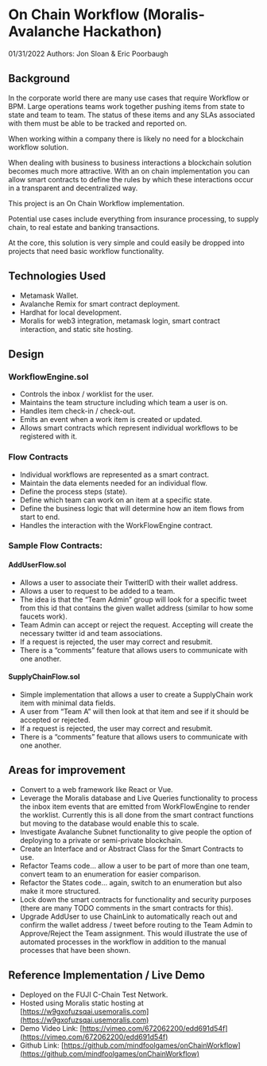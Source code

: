 # On Chain Workflow (Moralis-Avalanche Hackathon)

01/31/2022
Authors: Jon Sloan & Eric Poorbaugh

## Background

In the corporate world there are many use cases that require Workflow or BPM. Large operations teams work together pushing items from state to state and team to team. The status of these items and any SLAs associated with them must be able to be tracked and reported on.

When working within a company there is likely no need for a blockchain workflow solution.

When dealing with business to business interactions a blockchain solution becomes much more attractive. With an on chain implementation you can allow smart contracts to define the rules by which these interactions occur in a transparent and decentralized way.

This project is an On Chain Workflow implementation.

Potential use cases include everything from insurance processing, to supply chain, to real estate and banking transactions.

At the core, this solution is very simple and could easily be dropped into projects that need basic workflow functionality.

## Technologies Used

 - Metamask Wallet.
 - Avalanche Remix for smart contract deployment.   
-   Hardhat for local development.
-   Moralis for web3 integration, metamask login, smart contract interaction, and static site hosting.
    

## Design

### WorkflowEngine.sol
-   Controls the inbox / worklist for the user.
-   Maintains the team structure including which team a user is on.
-   Handles item check-in / check-out.
-   Emits an event when a work item is created or updated.
-   Allows smart contracts which represent individual workflows to be registered with it.
    

### Flow Contracts

-   Individual workflows are represented as a smart contract.
-   Maintain the data elements needed for an individual flow.
-   Define the process steps (state).
-   Define which team can work on an item at a specific state.
-   Define the business logic that will determine how an item flows from start to end.
-   Handles the interaction with the WorkFlowEngine contract.

### Sample Flow Contracts:

#### AddUserFlow.sol
-   Allows a user to associate their TwitterID with their wallet address.
-   Allows a user to request to be added to a team.
-   The idea is that the “Team Admin” group will look for a specific tweet from this id that contains the given wallet address (similar to how some faucets work).
-   Team Admin can accept or reject the request. Accepting will create the necessary twitter id and team associations.
-   If a request is rejected, the user may correct and resubmit.
-   There is a “comments” feature that allows users to communicate with one another.

#### SupplyChainFlow.sol

-   Simple implementation that allows a user to create a SupplyChain work item with minimal data fields.
-   A user from “Team A” will then look at that item and see if it should be accepted or rejected.
-   If a request is rejected, the user may correct and resubmit.
-   There is a “comments” feature that allows users to communicate with one another.
    

  ## Areas for improvement

-   Convert to a web framework like React or Vue.
-   Leverage the Moralis database and Live Queries functionality to process the inbox item events that are emitted from WorkFlowEngine to render the worklist. Currently this is all done from the smart contract functions but moving to the database would enable this to scale.
-   Investigate Avalanche Subnet functionality to give people the option of deploying to a private or semi-private blockchain.
-   Create an Interface and or Abstract Class for the Smart Contracts to use.
-   Refactor Teams code… allow a user to be part of more than one team, convert team to an enumeration for easier comparison.
-   Refactor the States code… again, switch to an enumeration but also make it more structured.
-   Lock down the smart contracts for functionality and security purposes (there are many TODO comments in the smart contracts for this).
-   Upgrade AddUser to use ChainLink to automatically reach out and confirm the wallet address / tweet before routing to the Team Admin to Approve/Reject the Team assignment. This would illustrate the use of automated processes in the workflow in addition to the manual processes that have been shown.
  

## Reference Implementation / Live Demo

-   Deployed on the FUJI C-Chain Test Network.
-   Hosted using Moralis static hosting at [https://w9gxofuzsqai.usemoralis.com](https://w9gxofuzsqai.usemoralis.com)
-   Demo Video Link: [https://vimeo.com/672062200/edd691d54f](https://vimeo.com/672062200/edd691d54f)
-   Github Link: [https://github.com/mindfoolgames/onChainWorkflow](https://github.com/mindfoolgames/onChainWorkflow)
